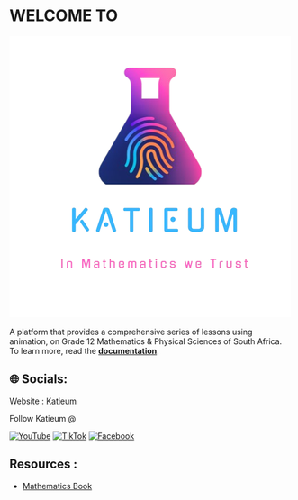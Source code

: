 # WELCOME TO
![](KATIEUM.png)

A platform that provides a comprehensive series of lessons using animation, on Grade 12 Mathematics & Physical Sciences of South Africa.
To learn more, read the [**documentation**](https://github.com/E4Katieum/Documentation).
## 🌐 Socials:
Website : [Katieum](https://Katieum.co.za)

Follow Katieum @

[![YouTube](https://img.shields.io/badge/YouTube-%23FF0000.svg?logo=YouTube&logoColor=white)](https://youtube.com/@Visuals.Katieum) [![TikTok](https://img.shields.io/badge/TikTok-%23000000.svg?logo=TikTok&logoColor=white)](https://tiktok.com/@Visuals.Katieum)  [![Facebook](https://img.shields.io/badge/Facebook-%231877F2.svg?logo=Facebook&logoColor=white)](https://facebook.com/@E4Katieum)

## Resources :
- [Mathematics Book](https://e4katieum.github.io/Mathematics/)


<!--
**E4Katieum/E4Katieum** is a ✨ _special_ ✨ repository because its `README.md` (this file) appears on your GitHub profile.

Here are some ideas to get you started:

- 🔭 I’m currently working on ...
- 🌱 I’m currently learning ...
- 👯 I’m looking to collaborate on ...
- 🤔 I’m looking for help with ...
- 💬 Ask me about ...
- 📫 How to reach me: ...
- 😄 Pronouns: ...
- ⚡ Fun fact: ...
-->
